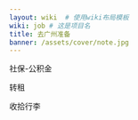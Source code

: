 ```yaml
---
layout: wiki  # 使用wiki布局模板
wiki: job # 这是项目名
title: 去广州准备
banner: /assets/cover/note.jpg
---
```


社保-公积金

转租

收拾行李